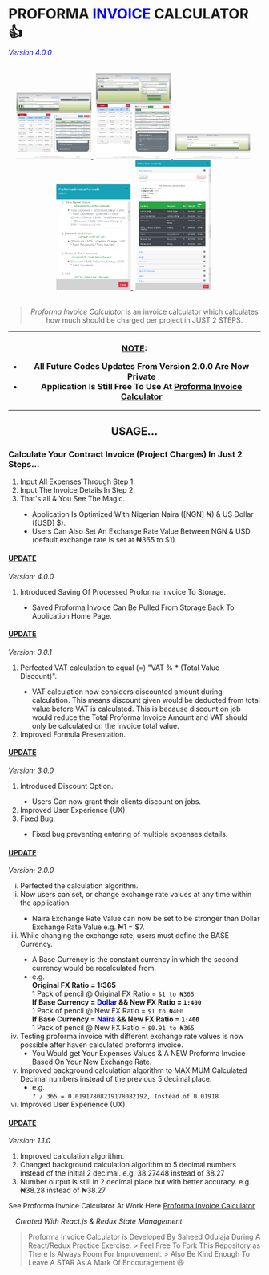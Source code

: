 <h1>PROFORMA <span style="color: blue;">INVOICE</span> CALCULATOR 👍</h1>
<h6 style="color: blue; margin-top: -1rem;"><em>Version 4.0.0</em></h6>

<div align="center">
  <a href="./screenshot/V4.0.0-Update-Screenshot/sido1.png" style="margin-right: 5px;">
    <img src="./screenshot/V4.0.0-Update-Screenshot/sido1.png" alt="Screenshot 1" width="150" />
  </a>
  <a href="./screenshot/V4.0.0-Update-Screenshot/sido2.png" style="margin-right: 5px;">
    <img src="./screenshot/V4.0.0-Update-Screenshot/sido2.png" alt="Screenshot 2" width="150" />
  </a>
  <a href="./screenshot/V4.0.0-Update-Screenshot/sido3.png" style="margin-right: 5px;">
    <img src="./screenshot/V4.0.0-Update-Screenshot/sido3.png" alt="Screenshot 3" width="150" />
  </a>
  <a href="./screenshot/V4.0.0-Update-Screenshot/sido4.png" style="margin-right: 5px;">
    <img src="./screenshot/V4.0.0-Update-Screenshot/sido4.png" alt="Screenshot 4" width="150" />
  </a>
  <a href="./screenshot/V4.0.0-Update-Screenshot/sido5.png" style="margin-right: 5px;">
    <img src="./screenshot/V4.0.0-Update-Screenshot/sido5.png" alt="Screenshot 4" width="150" />
  </a>
</div>

<br />

<blockquote align="center">
  <em>Proforma Invoice Calculator</em> is an invoice calculator which calculates
  how much should be charged per project in JUST 2 STEPS.
</blockquote>

<hr />
<h3 align="center" color="gray">
<ins>NOTE</ins>:
<br /> 
<ul>
  <li>All Future Codes Updates From Version 2.0.0 Are Now Private</li>
  <li>Application Is Still Free To Use At <a href="https://sidodus.github.io/Sidodus-proforma-invoice-calculator/">Proforma Invoice Calculator<a/></li>
</ul>
</h3>
<hr/>

<h2 align="center">USAGE...</h2>

<h3>Calculate Your Contract Invoice (Project Charges) In Just 2 Steps...</h3>

<ol>
  <li>Input All Expenses Through Step 1.</li>
  <li>Input The Invoice Details In Step 2.</li>
  <li>That's all & You See The Magic.</li>
  <ul style="list-style-type: disc">
    <li>
      Application Is Optimized With Nigerian Naira ([NGN] ₦) & US Dollar ([USD]
      $).
    </li>
    <li>
      Users Can Also Set An Exchange Rate Value Between NGN & USD (default
      exchange rate is set at ₦365 to $1).
    </li>
  </ul>
</ol>

<h4><ins>UPDATE</ins></h4>
<em>Version: 4.0.0</em>
<ol>
  <li>Introduced Saving Of Processed Proforma Invoice To Storage.</li>
  <ul style="list-style-type: disc">
    <li>Saved Proforma Invoice Can Be Pulled From Storage Back To Application Home Page.</li>
  </ul>
</ol>

<h4><ins>UPDATE</ins></h4>
<em>Version: 3.0.1</em>
<ol>
  <li>Perfected VAT calculation to equal (=) "VAT % * (Total Value - Discount)".</li>
  <ul style="list-style-type: disc">
    <li>VAT calculation now considers discounted amount during calculation. This means discount given would be deducted from total value before VAT is calculated. This is because discount on job would reduce the Total Proforma Invoice Amount and VAT should only be calculated on the invoice total value.</li>
  </ul>
  <li>Improved Formula Presentation.</li>
</ol>

<h4><ins>UPDATE</ins></h4>
<em>Version: 3.0.0</em>
<ol>
  <li>Introduced Discount Option.</li>
  <ul style="list-style-type: disc">
    <li>Users Can now grant their clients discount on jobs.</li>
  </ul>
  <li>Improved User Experience (UX).</li>
  <li>
    Fixed Bug.
  </li>
    <ul style="list-style-type: disc">
      <li>Fixed bug preventing entering of multiple expenses details.</li>
    </ul>
</ol>

<h4><ins>UPDATE</ins></h4>
<em>Version: 2.0.0</em>

<ol type="i">
  <li>Perfected the calculation algorithm.</li>
  <li>
    Now users can set, or change exchange rate values at any time within the
    application.
  </li>
  <ul style="list-style-type: disc">
    <li>
      Naira Exchange Rate Value can now be set to be stronger than Dollar
      Exchange Rate Value e.g. ₦1 = $7.
    </li>
  </ul>
  <li>
    While changing the exchange rate, users must define the BASE Currency.
  </li>
  <ul style="list-style-type: disc">
    <li>
      A Base Currency is the constant currency in which the second currency
      would be recalculated from.
    </li>
    <li>
      <div>e.g.</div>
      <b>Original FX Ratio = 1:365 </b> <br />
      1 Pack of pencil @ Original FX Ratio = <code>$1 to ₦365</code> <br />
      <b>
        If Base Currency = <span style="color: blue;">Dollar</span> && New FX
        Ratio = <code>1:400</code>
      </b>
      <br />
      1 Pack of pencil @ New FX Ratio = <code>$1 to ₦400</code> <br />
      <b>
        If Base Currency = <span style="color: blue;">Naira</span> && New FX
        Ratio = <code>1:400</code>
      </b>
      <br />
      1 Pack of pencil @ New FX Ratio = <code>$0.91 to ₦365</code> <br />
    </li>
  </ul>
  <li>
    Testing proforma invoice with different exchange rate values is now possible
    after haven calculated proforma invoice.
    <ul style="list-style-type: disc">
      <li>
        You Would get Your Expenses Values & A NEW Proforma Invoice Based On
        Your New Exchange Rate.
      </li>
    </ul>
  </li>
  <li>
    Improved background calculation algorithm to MAXIMUM Calculated Decimal
    numbers instead of the previous 5 decimal place.
    <ul style="list-style-type: disc">
      <li>
        <div>e.g.</div>
        <code>7 / 365 = 0.01917808219178082192, Instead of 0.01918</code>
      </li>
    </ul>
  </li>
  <li>Improved User Experience (UX).</li>
</ol>

<h4><ins>UPDATE</ins></h4>
<em>Version: 1.1.0</em>

<ol>
  <li>Improved calculation algorithm.</li>
  <li>
    Changed background calculation algorithm to 5 decimal numbers instead of the
    initial 2 decimal. e.g. 38.27448 instead of 38.27
  </li>
  <li style="">
    Number output is still in 2 decimal place but with better accuracy. e.g.
    ₦38.28 instead of ₦38.27
  </li>
</ol>

See Proforma Invoice Calculator At Work Here [Proforma Invoice
Calculator](https://sidodus.github.io/Sidodus-proforma-invoice-calculator/)

<h6 style="margin: 1em;"><em>Created With React.js & Redux State Management</em></h6>

> Proforma Invoice Calculator is Developed By Saheed Odulaja During A
> React/Redux Practice Exercise. > Feel Free To Fork This Repository as There Is
> Always Room For Improvement. > Also Be Kind Enough To Leave A STAR As A Mark Of
> Encouragement 😃

